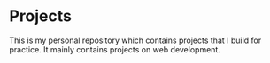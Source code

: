 # Projects
This is my personal repository which contains projects that I build for practice. It mainly contains projects on web development.
